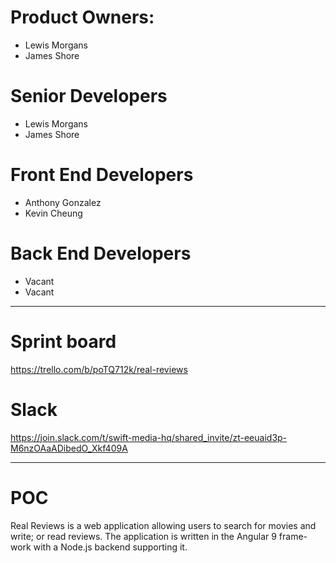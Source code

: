 # Product Owners:

* Lewis Morgans
* James Shore

# Senior Developers

* Lewis Morgans
* James Shore

# Front End Developers

* Anthony Gonzalez
* Kevin Cheung

# Back End Developers

* Vacant 
* Vacant 

--------------------------------------------------------------------------------------

# Sprint board
https://trello.com/b/poTQ712k/real-reviews

# Slack
https://join.slack.com/t/swift-media-hq/shared_invite/zt-eeuaid3p-M6nzOAaADibedO_Xkf409A

--------------------------------------------------------------------------------------

# POC

Real Reviews is a web application allowing users to search for movies and write; or read reviews. The application is written in the Angular 9 frame-work with a Node.js backend supporting it.
